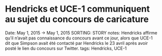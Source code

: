 # Hendricks et UCE-1 communiquent au sujet du concours de caricature

Date: May 1, 2015 → May 1, 2015
SORTING: STORY
notes: Hendricks affirme qu’il n’avait pas connaissance du concours avant ce jour, alors que UCE-1 dit que Simpson avait été contacté par Hendricks le 23 avril après avoir posté le lien du concours sur Twitter.
tags: Hendricks, UCE-1